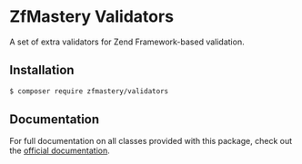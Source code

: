# ZfMastery Validators

A set of extra validators for Zend Framework-based validation.

## Installation

```bash
$ composer require zfmastery/validators
```

## Documentation

For full documentation on all classes provided with this package, check out the [official documentation](/docs).
